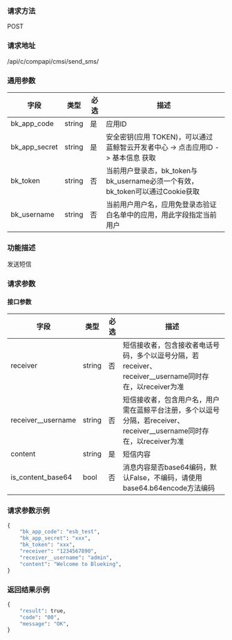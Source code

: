 
### 请求方法

POST


### 请求地址

/api/c/compapi/cmsi/send_sms/


### 通用参数

| 字段 | 类型 | 必选 |  描述 |
|-----------|------------|--------|------------|
| bk_app_code  |  string    | 是 | 应用ID     |
| bk_app_secret|  string    | 是 | 安全密钥(应用 TOKEN)，可以通过 蓝鲸智云开发者中心 -> 点击应用ID -> 基本信息 获取 |
| bk_token     |  string    | 否 | 当前用户登录态，bk_token与bk_username必须一个有效，bk_token可以通过Cookie获取 |
| bk_username  |  string    | 否 | 当前用户用户名，应用免登录态验证白名单中的应用，用此字段指定当前用户 |


### 功能描述

发送短信

### 请求参数

#### 接口参数

| 字段               |  类型      | 必选   |  描述      |
|--------------------|------------|--------|------------|
| receiver           |  string    | 否     | 短信接收者，包含接收者电话号码，多个以逗号分隔，若receiver、receiver__username同时存在，以receiver为准 |
| receiver__username |  string    | 否     | 短信接收者，包含用户名，用户需在蓝鲸平台注册，多个以逗号分隔，若receiver、receiver__username同时存在，以receiver为准 |
| content            |  string    | 是     | 短信内容 |
| is_content_base64  |  bool      | 否     | 消息内容是否base64编码，默认False，不编码，请使用base64.b64encode方法编码 |

### 请求参数示例

```python
{
    "bk_app_code": "esb_test",
    "bk_app_secret": "xxx",
    "bk_token": "xxx",
    "receiver": "1234567890",
    "receiver__username": "admin",
    "content": "Welcome to Blueking",
}
```

### 返回结果示例

```python
{
    "result": true,
    "code": "00",
    "message": "OK",
}
```